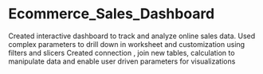 # Ecommerce_Sales_Dashboard
Created interactive dashboard to track and analyze online sales data.
Used complex parameters to drill down in worksheet and customization using filters and slicers
Created connection , join new tables, calculation to manipulate data and enable user driven parameters for visualizations
